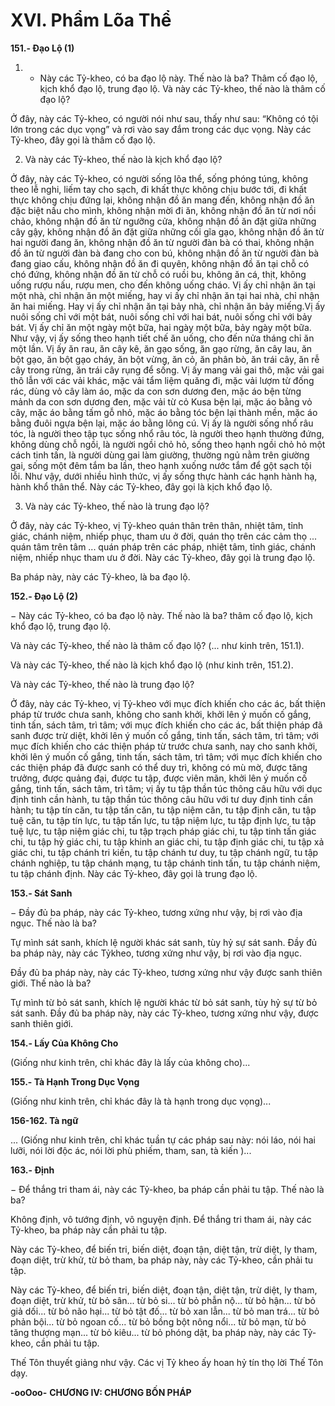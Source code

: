 # XVI. Phẩm Lõa Thể

**151.- Ðạo Lộ (1)**

1. - Này các Tỷ-kheo, có ba đạo lộ này. Thế nào là ba? Thâm cố đạo lộ, kịch khổ đạo lộ, trung đạo lộ.
Và này các Tỷ-kheo, thế nào là thâm cố đạo lộ?

Ở đây, này các Tỷ-kheo, có người nói như sau, thấy như sau: “Không có tội lớn trong các dục vọng” và
rơi vào say đắm trong các dục vọng. Này các Tỷ-kheo, đây gọi là thâm cố đạo lộ.

2. Và này các Tỷ-kheo, thế nào là kịch khổ đạo lộ?

Ở đây, này các Tỷ-kheo, có người sống lõa thể, sống phóng túng, không theo lễ nghi, liếm tay cho sạch,
đi khất thực không chịu bước tới, đi khất thực không chịu đứng lại, không nhận đồ ăn mang đến, không
nhận đồ ăn đặc biệt nấu cho mình, không nhận mời đi ăn, không nhận đồ ăn từ nơi nồi chảo, không nhận
đồ ăn từ ngưỡng cửa, không nhận đồ ăn đặt giữa những cây gậy, không nhận đồ ăn đặt giữa những cối
gĩa gạo, không nhận đồ ăn từ hai người đang ăn, không nhận đồ ăn từ người đàn bà có thai, không nhận
đồ ăn từ người đàn bà đang cho con bú, không nhận đồ ăn từ người đàn bà đang giao cấu, không nhận
đồ ăn đi quyên, không nhận đồ ăn tại chỗ có chó đứng, không nhận đồ ăn từ chỗ có ruồi bu, không ăn cá,
thịt, không uống rượu nấu, rượu men, cho đến không uống cháo. Vị ấy chỉ nhận ăn tại một nhà, chỉ nhận
ăn một miếng, hay vi ấy chỉ nhận ăn tại hai nhà, chỉ nhận ăn hai miếng. Hay vị ấy chỉ nhận ăn tại bảy
nhà, chỉ nhận ăn bảy miếng.Vị ấy nuôi sống chỉ với một bát, nuôi sống chỉ với hai bát, nuôi sống chỉ với
bảy bát. Vị ấy chỉ ăn một ngày một bữa, hai ngày một bữa, bảy ngày một bữa. Như vậy, vị ấy sống theo
hạnh tiết chế ăn uống, cho đến nửa tháng chỉ ăn một lần. Vị ấy ăn rau, ăn cây kê, ăn gạo sống, ăn gạo
rừng, ăn cây lau, ăn bột gạo, ăn bột gạo cháy, ăn bột vừng, ăn cỏ, ăn phân bò, ăn trái cây, ăn rễ cây trong
rừng, ăn trái cây rụng để sống. Vị ấy mang vải gai thô, mặc vải gai thô lẫn với các vải khác, mặc vải tẩm
liệm quăng đi, mặc vải lượm từ đống rác, dùng vỏ cây làm áo, mặc da con sơn dương đen, mặc áo bện
từng mảnh da con sơn dương đen, mặc vải từ cỏ Kusa bện lại, mặc áo bằng vỏ cây, mặc áo bằng tấm gỗ
nhỏ, mặc áo bằng tóc bện lại thành mền, mặc áo bằng đuôi ngựa bện lại, mặc áo bằng lông cú. Vị ấy là
người sống nhổ râu tóc, là người theo tập tục sống nhổ râu tóc, là người theo hạnh thường đứng, không
dùng chỗ ngồi, là người ngồi chỏ hỏ, sống theo hạnh ngồi chỏ hỏ một cách tinh tấn, là người dùng gai
làm giường, thường ngủ nằm trên giường gai, sống một đêm tắm ba lần, theo hạnh xuống nước tắm để
gột sạch tội lỗi. Như vậy, dưới nhiều hình thức, vị ấy sống thực hành các hạnh hành hạ, hành khổ thân
thể. Này các Tỷ-kheo, đây gọi là kịch khổ đạo lộ.

3. Và này các Tỷ-kheo, thế nào là trung đạo lộ?

Ở đây, này các Tỷ-kheo, vị Tỷ-kheo quán thân trên thân, nhiệt tâm, tỉnh giác, chánh niệm, nhiếp phục,
tham ưu ở đời, quán thọ trên các cảm thọ ... quán tâm trên tâm ... quán pháp trên các pháp, nhiệt tâm,
tỉnh giác, chánh niệm, nhiếp nhục tham ưu ở đời. Này các Tỷ-kheo, đây gọi là trung đạo lộ.

Ba pháp này, này các Tỷ-kheo, là ba đạo lộ.

**152.- Ðạo Lộ (2)**

− Này các Tỷ-kheo, có ba đạo lộ này. Thế nào là ba? thâm cố đạo lộ, kịch khổ đạo lộ, trung đạo lộ.

Và này các Tỷ-kheo, thế nào là thâm cố đạo lộ? (... như kinh trên, 151.1).

Và này các Tỷ-kheo, thế nào là kịch khổ đạo lộ (như kinh trên, 151.2).

Và này các Tỷ-kheo, thế nào là trung đạo lộ?

Ở đây, này các Tỷ-kheo, vị Tỷ-kheo với mục đích khiến cho các ác, bất thiện pháp từ trước chưa sanh,
không cho sanh khởi, khởi lên ý muốn cố gắng, tinh tấn, sách tâm, trì tâm; với mục đích khiến cho các
ác, bất thiện pháp đã sanh được trừ diệt, khởi lên ý muốn cố gắng, tinh tấn, sách tâm, trì tâm; với mục
đích khiến cho các thiện pháp từ trước chưa sanh, nay cho sanh khởi, khởi lên ý muốn cố gắng, tinh tấn,
sách tâm, trì tâm; với mục đích khiến cho các thiện pháp đã được sanh có thể duy trì, không có mù mờ,
được tăng trưởng, được quảng đại, được tu tập, được viên mãn, khởi lên ý muốn cố gắng, tinh tấn, sách
tâm, trì tâm; vị ấy tu tập thần túc thông câu hữu với dục định tinh cần hành, tu tập thần túc thông câu
hữu với tư duy định tinh cần hành; tu tập tín căn, tu tập tấn căn, tu tập niệm căn, tu tập định căn, tu tập
tuệ căn, tu tập tín lực, tu tập tấn lực, tu tập niệm lực, tu tập định lực, tu tập tuệ lực, tu tập niệm giác chi,
tu tập trạch pháp giác chi, tu tập tinh tấn giác chi, tu tập hỷ giác chi, tu tập khinh an giác chi, tu tập định
giác chi, tu tập xả giác chi, tu tập chánh tri kiến, tu tập chánh tư duy, tu tập chánh ngữ, tu tập chánh
nghiệp, tu tập chánh mạng, tu tập chánh tinh tấn, tu tập chánh niệm, tu tập chánh định. Này các Tỷ-kheo,
đây gọi là trung đạo lộ.

**153.- Sát Sanh**

− Ðầy đủ ba pháp, này các Tỷ-kheo, tương xứng như vậy, bị rơi vào địa ngục. Thế nào là ba?

Tự mình sát sanh, khích lệ người khác sát sanh, tùy hỷ sự sát sanh. Ðầy đủ ba pháp này, này các Tỷkheo, tương xứng như vậy, bị rơi vào địa ngục.

Ðầy đủ ba pháp này, này các Tỷ-kheo, tương xứng như vậy được sanh thiên giới. Thế nào là ba?

Tự mình từ bỏ sát sanh, khích lệ người khác từ bỏ sát sanh, tùy hỷ sự từ bỏ sát sanh. Ðầy đủ ba pháp
này, này các Tỷ-kheo, tương xứng như vậy, được sanh thiên giới.

**154.- Lấy Của Không Cho**

(Giống như kinh trên, chỉ khác đây là lấy của không cho)...

**155.- Tà Hạnh Trong Dục Vọng**

(Giống như kinh trên, chỉ khác đây là tà hạnh trong dục vọng)...

**156-162. Tà ngữ**

... (Giống như kinh trên, chỉ khác tuần tự các pháp sau này: nói láo, nói hai lưỡi, nói lời độc ác, nói lời
phù phiếm, tham, san, tà kiến )...

**163.- Ðịnh**

− Ðể thắng tri tham ái, này các Tỷ-kheo, ba pháp cần phải tu tập. Thế nào là ba?

Không định, vô tướng định, vô nguyện định. Ðể thắng tri tham ái, này các Tỷ-kheo, ba pháp này cần
phải tu tập.

Này các Tỷ-kheo, để biến tri, biến diệt, đoạn tận, diệt tận, trừ diệt, ly tham, đoạn diệt, trừ khử, từ bỏ
tham, ba pháp này, này các Tỷ-kheo, cần phải tu tập.

Này các Tỷ-kheo, để biến tri, biến diệt, đoạn tận, diệt tận, trừ diệt, ly tham, đoạn diệt, trừ khử, từ bỏ
sân... từ bỏ si... từ bỏ phẫn nộ... từ bỏ hận... từ bỏ giả dối... từ bỏ não hại... từ bỏ tật đố... từ bỏ xan lẫn...
từ bỏ man trá... từ bỏ phản bội... từ bỏ ngoan cố... từ bỏ bồng bột nông nổi... từ bỏ mạn, từ bỏ tăng
thượng mạn... từ bỏ kiêu... từ bỏ phóng dật, ba pháp này, này các Tỷ-kheo, cần phải tu tập.

Thế Tôn thuyết giảng như vậy. Các vị Tỷ kheo ấy hoan hỷ tín thọ lời Thế Tôn dạy.

**-ooOoo-**
**CHƯƠNG IV: CHƯƠNG BỐN PHÁP**

